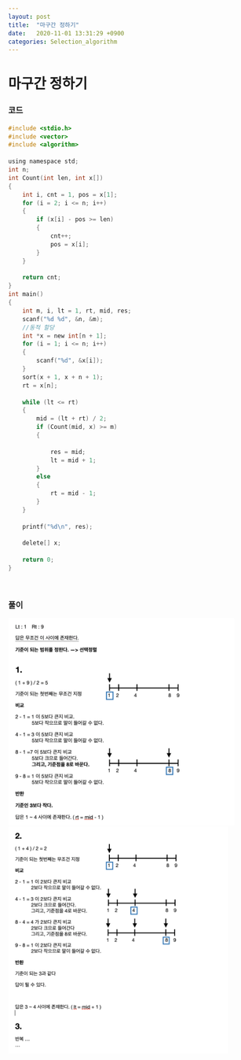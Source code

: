 ```yaml
---
layout: post
title:  "마구간 정하기"
date:   2020-11-01 13:31:29 +0900
categories: Selection_algorithm
---
```

# 마구간 정하기

### 코드

```c
#include <stdio.h>
#include <vector>
#include <algorithm>

using namespace std;
int n;
int Count(int len, int x[])
{
    int i, cnt = 1, pos = x[1];
    for (i = 2; i <= n; i++)
    {
        if (x[i] - pos >= len)
        {
            cnt++;
            pos = x[i];
        }
    }

    return cnt;
}
int main()
{
    int m, i, lt = 1, rt, mid, res;
    scanf("%d %d", &n, &m);
    //동적 할당
    int *x = new int[n + 1];
    for (i = 1; i <= n; i++)
    {
        scanf("%d", &x[i]);
    }
    sort(x + 1, x + n + 1);
    rt = x[n];

    while (lt <= rt)
    {
        mid = (lt + rt) / 2;
        if (Count(mid, x) >= m)
        {

            res = mid;
            lt = mid + 1;
        }
        else
        {
            rt = mid - 1;
        }
    }

    printf("%d\n", res);

    delete[] x;

    return 0;
}
```

<br/> 

### 풀이

<img src="/public/img/44-1.png" style="zoom:45%;"  />
</br>
<img src="/public/img/44-2.png" style="zoom:45%;"  />